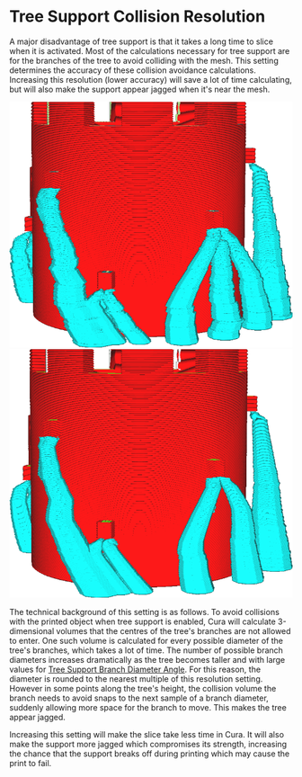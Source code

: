 Tree Support Collision Resolution
====
A major disadvantage of tree support is that it takes a long time to slice when it is activated. Most of the calculations necessary for tree support are for the branches of the tree to avoid colliding with the mesh. This setting determines the accuracy of these collision avoidance calculations. Increasing this resolution (lower accuracy) will save a lot of time calculating, but will also make the support appear jagged when it's near the mesh.

![A low resolution (0.2mm) causes the branches to become jagged](../images/support_tree_collision_resolution_lo.png)
![A high resolution (0.02mm) creates smooth branches](../images/support_tree_collision_resolution_hi.png)

The technical background of this setting is as follows. To avoid collisions with the printed object when tree support is enabled, Cura will calculate 3-dimensional volumes that the centres of the tree's branches are not allowed to enter. One such volume is calculated for every possible diameter of the tree's branches, which takes a lot of time. The number of possible branch diameters increases dramatically as the tree becomes taller and with large values for [Tree Support Branch Diameter Angle](support_tree_branch_diameter_angle.md). For this reason, the diameter is rounded to the nearest multiple of this resolution setting. However in some points along the tree's height, the collision volume the branch needs to avoid snaps to the next sample of a branch diameter, suddenly allowing more space for the branch to move. This makes the tree appear jagged.

Increasing this setting will make the slice take less time in Cura. It will also make the support more jagged which compromises its strength, increasing the chance that the support breaks off during printing which may cause the print to fail.